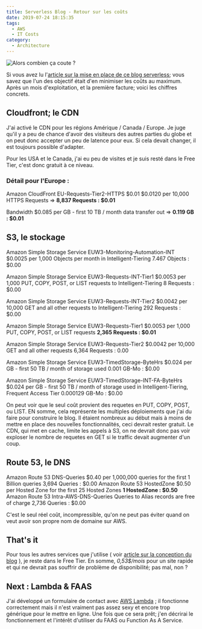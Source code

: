 ```yaml
---
title: Serverless Blog - Retour sur les coûts 
date: 2019-07-24 18:15:35
tags:
  - AWS
  - IT Costs
category:
  - Architecture
---
```

![Alors combien ça coute ?][money] 

Si vous avez lu l'[article sur la mise en place de ce blog serverless][blogserverless]; vous savez que l'un des objectif était d'en minimiser les coûts au maximum. 
Après un mois d'exploitation, et la première facture; voici les chiffres concrets. 
<!-- more -->


## Cloudfront; le CDN 

J'ai activé le CDN pour les régions Amérique / Canada / Europe. Je juge qu'il y a peu de chance d'avoir des visiteurs des autres parties du globe et on peut donc accepter un peu de latence pour eux. Si cela devait changer, il est toujours possible d'adapter. 

Pour les USA et le Canada, j'ai eu peu de visites et je suis resté dans le Free Tier, c'est donc gratuit à ce niveau.  

### Détail pour l'Europe : 

Amazon CloudFront EU-Requests-Tier2-HTTPS $0.01
$0.0120 per 10,000 HTTPS Requests => **8,837 Requests : $0.01**

Bandwidth 
$0.085 per GB - first 10 TB / month data transfer out => **0.119 GB  : $0.01**



## S3, le stockage

Amazon Simple Storage Service EUW3-Monitoring-Automation-INT
$0.0025 per 1,000 Objects per month in Intelligent-Tiering  7.467 Objects : $0.00

Amazon Simple Storage Service EUW3-Requests-INT-Tier1 
$0.0053 per 1,000 PUT, COPY, POST, or LIST requests to Intelligent-Tiering 8 Requests : $0.00

Amazon Simple Storage Service EUW3-Requests-INT-Tier2 
$0.0042 per 10,000 GET and all other requests to Intelligent-Tiering 292 Requests : $0.00

Amazon Simple Storage Service EUW3-Requests-Tier1 
$0.0053 per 1,000 PUT, COPY, POST, or LIST requests **2,365 Requests : $0.01**

Amazon Simple Storage Service EUW3-Requests-Tier2 
$0.0042 per 10,000 GET and all other requests 6,364 Requests : 0.00

Amazon Simple Storage Service EUW3-TimedStorage-ByteHrs 
$0.024 per GB - first 50 TB / month of storage used  0.001 GB-Mo : $0.00

Amazon Simple Storage Service EUW3-TimedStorage-INT-FA-ByteHrs 
$0.024 per GB - first 50 TB / month of storage used in Intelligent-Tiering, Frequent Access Tier 0.000129 GB-Mo : $0.00


On peut voir que le seul coût provient des requetes en PUT, COPY, POST, ou LIST. EN somme, cela représente les multiples déploiements que j'ai du faire pour construire le blog. Il étaient nombreux au début mais à moins de mettre en place des nouvelles fonctionnalités, ceci devrait rester gratuit. 
Le CDN, qui met en cache, limite les appels à S3, on ne devrait donc pas voir exploser le nombre de requetes en GET si le traffic devait augmenter d'un coup. 


## Route 53, le DNS 

Amazon Route 53 DNS-Queries 
$0.40 per 1,000,000 queries for the first 1 Billion queries 3,694 Queries : $0.00
Amazon Route 53 HostedZone 
$0.50 per Hosted Zone for the first 25 Hosted Zones **1 HostedZone : $0.50**
Amazon Route 53 Intra-AWS-DNS-Queries 
Queries to Alias records are free of charge 2,736 Queries : $0.00 

C'est le seul réel coût, incompressible, qu'on ne peut pas éviter quand on veut avoir son propre nom de domaine sur AWS. 
 

## That's it 

Pour tous les autres services que j'utilise ( voir [article sur la conception du blog][blogserverless] ), je reste dans le Free Tier. 
En somme, *0,53$/mois* pour un site rapide et qui ne devrait pas souffrir de problème de disponibilité; pas mal, non ? 

## Next : Lambda & FAAS 

J'ai développé un formulaire de contact avec [AWS Lambda][lmbda] ; il fonctionne correctement mais il n'est vraiment pas assez sexy et encore trop générique pour le mettre en ligne. 
Une fois que ce sera prêt; j'en décrirai le fonctionnement et l'intérêt d'utiliser du FAAS ou Function As A Service. 

[money]: https://i.imgur.com/T6VD4Lp.gif
[blogserverless]: https://www.delsoir.com/2019/06/03/Mettre-en-place-un-blog-Serverless-sur-AWS-avec-integration-continue/
[lmbda]: https://aws.amazon.com/lambda
[sems]: https://aws.amazon.com/ses/
